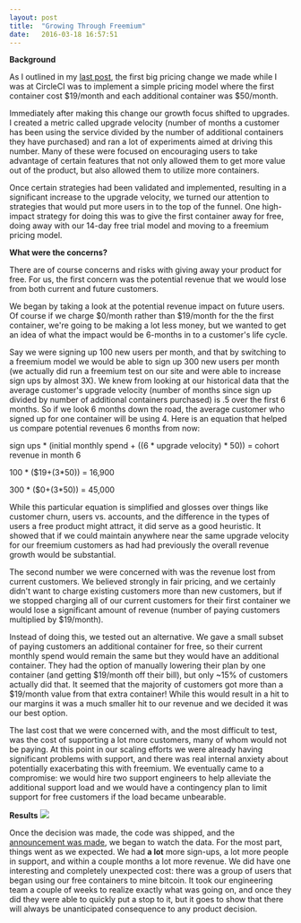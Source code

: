```yaml
---
layout: post
title:  "Growing Through Freemium"
date:   2016-03-18 16:57:51
---
```


<b>Background</b>

As I outlined in my <a href="http://nickgottlieb.com/2016/03/05/growth-at-a-startup/">last post</a>, the first big pricing change we made while I was at CircleCI was to implement a simple pricing model where the first container cost $19/month and each additional container was $50/month. 

Immediately after making this change our growth focus shifted to upgrades. I created a metric called upgrade velocity (number of months a customer has been using the service divided by the number of additional containers they have purchased) and ran a lot of experiments aimed at driving this number. Many of these were focused on encouraging users to take advantage of certain features that not only allowed them to get more value out of the product, but also allowed them to utilize more containers.

Once certain strategies had been validated and implemented, resulting in a significant increase to the upgrade velocity, we turned our attention to strategies that would put more users in to the top of the funnel. One high-impact strategy for doing this was to give the first container away for free, doing away with our 14-day free trial model and moving to a freemium pricing model.

<b>What were the concerns?</b>

There are of course concerns and risks with giving away your product for free. For us, the first concern was the potential revenue that we would lose from both current and future customers.

We began by taking a look at the potential revenue impact on future users. Of course if we  charge $0/month rather than $19/month for the the first container, we're going to be making a lot less money, but  we wanted to get an idea of what the impact would be 6-months in to a customer's life cycle. 

Say we were signing up 100 new users per month, and that by switching to a freemium model we would be able to sign up 300 new users per month (we actually did run a freemium test on our site and were able to increase sign ups by almost 3X). We knew from looking at our historical data that the average customer's upgrade velocity (number of months since sign up divided by number of additional containers purchased) is .5 over the first 6 months. So if we look 6 months down the road, the average customer who signed up for one container will be using 4. Here is an equation that helped us compare potential revenues 6 months from now:
 

sign ups * (initial monthly spend + ((6 * upgrade velocity) * 50)) =  cohort revenue in month 6

100 * ($19+(3*50)) = 16,900

300 * ($0+(3*50)) = 45,000

 
While this particular equation is simplified and glosses over things like customer churn, users vs. accounts, and the difference in the types of users a free product might attract, it did serve as a good heuristic. It showed that if we could maintain anywhere near the same upgrade velocity for our freemium customers as had had previously the overall revenue growth would be substantial.

The second number we were concerned with was the revenue lost from current customers. We believed strongly in fair pricing, and we certainly didn't want to charge existing customers more than new customers, but if we stopped charging all of our current customers for their first container we would lose a significant amount of revenue (number of paying customers multiplied by $19/month).

Instead of doing this, we tested out an alternative. We gave a small subset of paying customers an additional container for free, so their current monthly spend would remain the same but they would have an additional container. They had the option of manually lowering their plan by one container (and getting $19/month off their bill), but only ~15% of customers actually did that. It seemed that the majority of customers got more than a $19/month value from that extra container! While this would result in a hit to our margins it was a much smaller hit to our revenue and we decided it was our best option.

The last cost that we were concerned with, and the most difficult to test, was the cost of supporting a lot more customers, many of whom would not be paying. At this point in our scaling efforts we were already having significant problems with support, and there was real internal anxiety about potentially exacerbating this with freemium. We eventually came to a compromise: we would hire two support engineers to help alleviate the additional support load and we would have a contingency plan to limit support for free customers if the load became unbearable. 

<b>Results</b>
<img src="{{ site.baseurl }}/assets/img/pricing-slider.png">


Once the decision was made, the code was shipped, and the <a href="https://circleci.com/blog/continuous-integration-and-deployment-on-circleci-just-got-better-now-its-free/
" target="_blank">announcement was made</a>, we began to watch the data. For the most part, things went as we expected. We had <b>a lot</b> more sign-ups, a lot more people in support, and within a couple months a lot more revenue. We did have one interesting and completely unexpected cost: there was a group of users that began using our free containers to mine bitcoin. It took our engineering team a couple of weeks to realize exactly what was going on, and once they did they were able to quickly put a stop to it, but it goes to show that there will always be unanticipated consequence to any product decision. 




